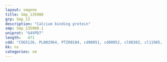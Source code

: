 ```yaml
---
layout: smgene
title: Smp_135980
grp: Smp_13
description: "Calcium binding protein"
smp: Smp_135980.1
uniprot: "G4VPD7"
length:   471
cdd: "COG5126, PLN02964, PTZ00184, cd00051, cd00052, cl08302, cl11965, pfam00036, pfam05099, pfam13499, smart00027, smart00054"
kk: ns
categories: sm
---
```

